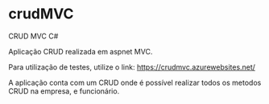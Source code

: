 # crudMVC
CRUD MVC C#

Aplicação CRUD realizada em aspnet MVC.

Para utilização de testes, utilize o link: https://crudmvc.azurewebsites.net/

A aplicação conta com um CRUD onde é possível realizar todos os metodos CRUD na empresa, e funcionário.
